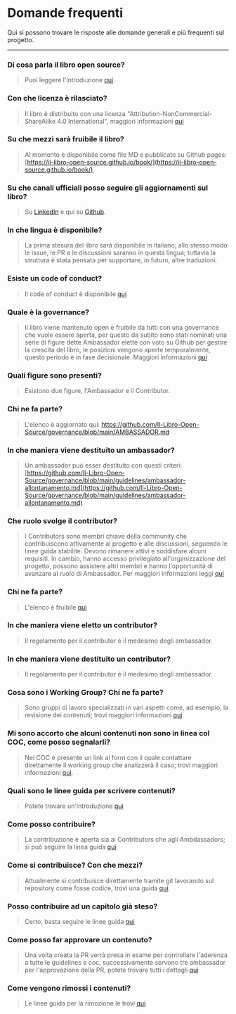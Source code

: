 # Domande frequenti

Qui si possono trovare le risposte alle domande generali e più frequenti sul progetto.

---

### Di cosa parla il libro open source?

> Puoi leggere l'introduzione [qui](https://il-libro-open-source.github.io/book/).

### Con che licenza è rilasciato?

> Il libro è distribuito con una licenza "Attribution-NonCommercial-ShareAlike 4.0 International", maggiori informazioni [qui](https://github.com/Il-Libro-Open-Source/book/blob/main/LICENSE.md)

### Su che mezzi sarà fruibile il libro?

> Al momento è disponibile come file MD e pubblicato su Github pages: [https://il-libro-open-source.github.io/book/](https://il-libro-open-source.github.io/book/)

### Su che canali ufficiali posso seguire gli aggiornamenti sul libro?

> Su [LinkedIn](https://www.linkedin.com/company/il-libro-open-source) e qui su [Github](https://github.com/Il-Libro-Open-Source).

### In che lingua è disponibile?

> La prima stesura del libro sarà disponibile in italiano; allo stesso modo le issue, le PR e le discussioni saranno in questa lingua; tuttavia la struttura è stata pensata per supportare, in futuro, altre traduzioni.

### Esiste un code of conduct?

> Il code of conduct è disponibile [qui](https://github.com/Il-Libro-Open-Source/book/blob/main/CODE_OF_CONDUCT.md)

### Quale è la governance?

> Il libro viene mantenuto open e fruibile da tutti con una governance che vuole essere aperta, per questo da subito sono stati nominati una serie di figure dette Ambassador elette con voto su Github per gestire la crescita del libro, le posizioni vengono aperte temporalmente, questo periodo è in fase decisionale. Maggiori informazioni [qui](https://github.com/Il-Libro-Open-Source/governance/blob/main/MEMBERSHIP.md)

### Quali figure sono presenti?

> Esistono due figure, l'Ambassador e il Contributor.

### Chi ne fa parte?

> L'elenco è aggiornato qui: https://github.com/Il-Libro-Open-Source/governance/blob/main/AMBASSADOR.md

### In che maniera viene destituito un ambassador?

> Un ambassador può esser destituito con questi criteri: [https://github.com/Il-Libro-Open-Source/governance/blob/main/guidelines/ambassador-allontanamento.md](https://github.com/Il-Libro-Open-Source/governance/blob/main/guidelines/ambassador-allontanamento.md)

### Che ruolo svolge il contributor?

> I Contributors sono membri chiave della community che contribuiscono attivamente al progetto e alle discussioni, seguendo le linee guida stabilite. Devono rimanere attivi e soddisfare alcuni requisiti. In cambio, hanno accesso privilegiato all'organizzazione del progetto, possono assistere altri membri e hanno l'opportunità di avanzare al ruolo di Ambassador. Per maggiori informazioni leggi [qui](https://github.com/Il-Libro-Open-Source/governance/blob/main/MEMBERSHIP.md)

### Chi ne fa parte?

> L'elenco è fruibile [qui](https://github.com/Il-Libro-Open-Source/governance/blob/main/CONTRIBUTOR.md)

### In che maniera viene eletto un contributor?

> Il regolamento per il contributor è il medesimo degli ambassador.

### In che maniera viene destituito un contributor?

> Il regolamento per il contributor è il medesimo degli ambassador.

### Cosa sono i Working Group? Chi ne fa parte?

> Sono gruppi di lavoro specializzati in vari aspetti come, ad esempio, la revisione dei contenuti; trovi maggiori informazioni [qui](https://github.com/Il-Libro-Open-Source/governance/blob/main/WG.md)

### Mi sono accorto che alcuni contenuti non sono in linea col COC, come posso segnalarli?

> Nel COC è presente un link al form con il quale contattare direttamente il working group che analizzerà il caso; trovi maggiori informazioni [qui](https://github.com/Il-Libro-Open-Source/book/blob/main/CODE_OF_CONDUCT.md).

### Quali sono le linee guida per scrivere contenuti?

> Potete trovare un'introduzione [qui](https://github.com/Il-Libro-Open-Source/book/blob/main/GUIDELINES.md)

### Come posso contribuire?

> La contribuzione è aperta sia ai Contributors che agli Ambdassadors; si può seguire la linea guida [qui](https://github.com/Il-Libro-Open-Source/book/blob/main/GUIDELINES-CONTENUTI.md)

### Come si contribuisce? Con che mezzi?

> Attualmente si contribuisce direttamente tramite git lavorando sul repository come fosse codice, trovi una guida [qui](https://github.com/Il-Libro-Open-Source/book/blob/main/CONTRIBUTING.md).

### Posso contribuire ad un capitolo già steso?

> Certo, basta seguire le linee guida [qui](https://github.com/Il-Libro-Open-Source/book/blob/main/CONTRIBUTING.md)

### Come posso far approvare un contenuto?

> Una volta creata la PR verrà presa in esame per controllare l'aderenza a tutte le guidelines e coc, successivamente servono tre ambassador per l'approvazione della PR, potete trovare tutti i dettagli [qui](https://github.com/Il-Libro-Open-Source/book/blob/main/GUIDELINES-CONTENUTI.md)

### Come vengono rimossi i contenuti?

> Le linee guida per la rimozione le trovi [qui](https://github.com/Il-Libro-Open-Source/governance/blob/main/guidelines/rimozione-contenuti.md)
